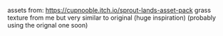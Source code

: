 assets from:
https://cupnooble.itch.io/sprout-lands-asset-pack
grass texture from me but very similar to original (huge inspiration) (probably using the orignal one soon)
